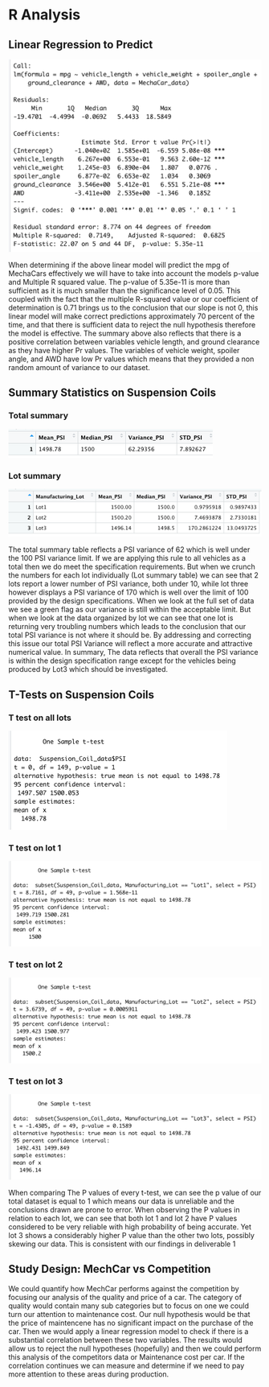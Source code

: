 # R Analysis
 
## Linear Regression to Predict
 
![alt text](https://github.com/sebcampos/R_analysis/blob/master/images/deliverable_1.png?raw=True)
 
When determining if the above linear model will predict the mpg of MechaCars effectively we will have to take into account the models p-value and Multiple R squared value. The p-value of 5.35e-11 is more than sufficient as it is much smaller than the significance level of 0.05. This coupled with the fact that the multiple R-squared value or our coefficient of determination is 0.71 brings us to the conclusion that our slope is not 0, this linear model will make correct predictions approximately 70 percent of the time, and that there is sufficient data to reject the null hypothesis therefore the model is effective. The summary above also reflects that there is a positive correlation between variables vehicle length, and ground clearance as they have higher Pr values. The variables of vehicle weight, spoiler angle, and AWD have low Pr values which means that they provided a non random amount of variance to our dataset.
 
 
## Summary Statistics on Suspension Coils
 
### Total summary
![alt text](https://github.com/sebcampos/R_analysis/blob/master/images/total_summary.png?raw=True)
 
 
### Lot summary
![alt text](https://github.com/sebcampos/R_analysis/blob/master/images/lot_summary.png?raw=True)
 
 
The total summary table reflects a PSI variance of 62 which is well under the 100 PSI variance limit. If we are applying this rule to all vehicles as a total then we do meet the specification requirements. But when we crunch the numbers for each lot individually (Lot summary table) we can see that 2 lots report a lower number of PSI variance, both under 10, while lot three however displays a  PSI variance of 170 which is well over the limit of 100 provided by the design specifications. When we look at the full set of data we see a green flag as our variance is still within the acceptable limit. But when we look at the data organized by lot we can see that one lot is returning very troubling numbers which leads to the conclusion that our total PSI variance is not where it should be. By addressing and correcting this issue our total PSI Variance will reflect a more accurate and attractive numerical value. In summary, The data reflects that overall the PSI variance is within the design specification range except for the vehicles being produced by Lot3 which should be investigated.
 
## T-Tests on Suspension Coils
 
### T test on all lots
![alt text](https://github.com/sebcampos/R_analysis/blob/master/images/t-test_all_lots.png?raw=True)
 
### T test on lot 1
![alt text](https://github.com/sebcampos/R_analysis/blob/master/images/t-test_lot1.png?raw=True)
 
### T test on lot 2
![alt text](https://github.com/sebcampos/R_analysis/blob/master/images/t-test_lot2.png?raw=True)
 
### T test on lot 3
![alt text](https://github.com/sebcampos/R_analysis/blob/master/images/t-test_lot3.png?raw=True)
 
When comparing The P values of every t-test, we can see the p value of our total dataset is equal to 1 which means our data is unreliable and the conclusions drawn are prone to error. When observing the P values in relation to each lot, we can see that both lot 1 and lot 2 have P values considered to be very reliable with high probability of being accurate. Yet lot 3 shows a considerably higher P value than the other two lots, possibly skewing our data. This is consistent with our findings in deliverable 1
 
 
## Study Design: MechCar vs Competition
 
We could quantify how MechCar performs against the competition by focusing our analysis of the quality and price of a car. The category of quality would contain many sub categories but to focus on one we could turn our attention to maintenance cost. Our null hypothesis would be that the price of maintencene has no significant impact on the purchase of the car. Then we would apply a linear regression model to check if there is a substantial correlation between these two variables. The results would allow us to reject the null hypotheses (hopefully) and then we could perform this analysis of the competitors data or Maintenance cost per car. If the correlation continues we can measure and determine if we need to pay more attention to these areas during production.
